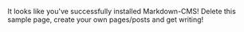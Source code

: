 <!--
Title: Wahoo!
Template: default
-->

It looks like you've successfully installed Markdown-CMS! Delete this sample page, create your own pages/posts and get writing!
